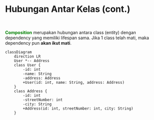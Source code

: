 
# Hubungan Antar Kelas (cont.)

<br>

<span style="color: green; font-weight: bold;">Composition</span> merupakan hubungan antara class (entity) dengan dependency yang memiliki lifespan sama. Jika 1 class telah mati, maka dependency pun **akan ikut mati**.

<div class="flex justify-center mt-16">
<div class='w-4/5'>

```mermaid
classDiagram
    direction LR
    User *-- Address
    class User {
        -id: int
        -name: String
        -address: Address
        +User(id: int, name: String, address: Address)
    }
    class Address {
        -id: int
        -streetNumber: int
        -city: String
        +Address(id: int, streetNumber: int, city: String)
    }
```

</div>
</div>